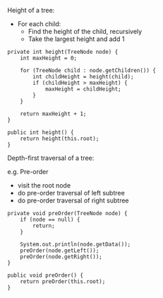 Height of a tree:

- For each child:
  - Find the height of the child, recursively
  - Take the largest height and add 1

```
private int height(TreeNode node) {
    int maxHeight = 0;

    for (TreeNode child : node.getChildren()) {
        int childHeight = height(child);
        if (childHeight > maxHeight) {
            maxHeight = childHeight;
        }
    }

    return maxHeight + 1;
}

public int height() {
    return height(this.root);
}
```

Depth-first traversal of a tree:

e.g. Pre-order

- visit the root node
- do pre-order traversal of left subtree
- do pre-order traversal of right subtree

```
private void preOrder(TreeNode node) {
    if (node == null) {
        return;
    }

    System.out.println(node.getData());
    preOrder(node.getLeft());
    preOrder(node.getRight());
}

public void preOrder() {
    return preOrder(this.root);
}
```